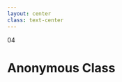 ```yaml
---
layout: center
class: text-center
---
```


<span class='text-6xl font-extrabold color-orange p-4 border border-solid border-orange rounded-lg'>
04
</span>

<h1 class='font-bold mt-12'>
Anonymous Class
</h1>
